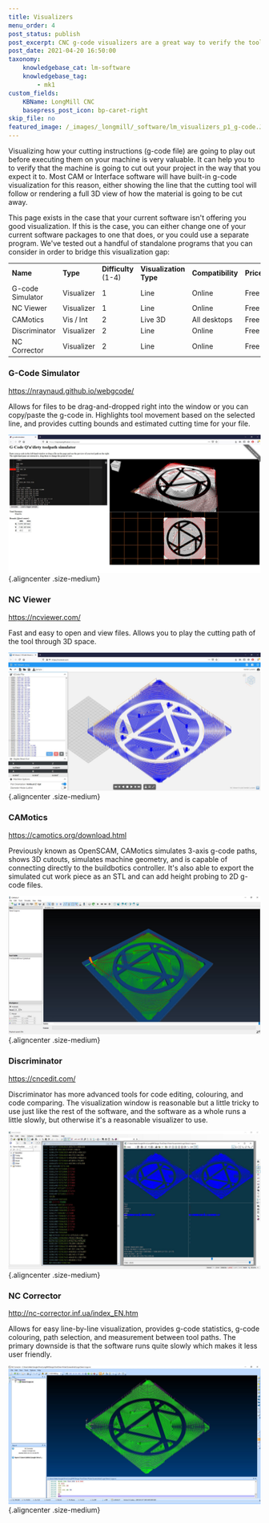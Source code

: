 ```yaml
---
title: Visualizers
menu_order: 4
post_status: publish
post_excerpt: CNC g-code visualizers are a great way to verify the toolpaths of your g-code file before running them on your LongMill CNC machine.
post_date: 2021-04-20 16:50:00
taxonomy:
    knowledgebase_cat: lm-software
    knowledgebase_tag:
        - mk1
custom_fields:
    KBName: LongMill CNC
    basepress_post_icon: bp-caret-right
skip_file: no
featured_image: /_images/_longmill/_software/lm_visualizers_p1_g-code.JPG
---
```


Visualizing how your cutting instructions (g-code file) are going to play out before executing them on your machine is very valuable. It can help you to to verify that the machine is going to cut out your project in the way that you expect it to. Most CAM or Interface software will have built-in g-code visualization for this reason, either showing the line that the cutting tool will follow or rendering a full 3D view of how the material is going to be cut away.

This page exists in the case that your current software isn't offering you good visualization. If this is the case, you can either change one of your current software packages to one that does, or you could use a separate program. We've tested out a handful of standalone programs that you can consider in order to bridge this visualization gap:

<table class="wp-table" width="85%">
<tbody>
<tr>
<td><b>Name</b></td>
<td><b>Type</b></td>
<td><b>Difficulty</b> (1-4)</td>
<td><b>Visualization Type<br /></b></td>
<td><b>Compatibility</b></td>
<td><b>Price</b></td>
</tr>
<tr>
<td>G-code Simulator</td>
<td><span class="greText">Visualizer</span></td>
<td>1</td>
<td>Line</td>
<td>Online</td>
<td>Free</td>
</tr>
<tr>
<td>NC Viewer</td>
<td><span class="greText">Visualizer</span></td>
<td>1</td>
<td>Line</td>
<td>Online</td>
<td>Free</td>
</tr>
<tr>
<td>CAMotics</td>
<td><span class="greText">Vis</span> / <span class="orgText">Int</span></td>
<td>2</td>
<td>Live 3D</td>
<td>All desktops</td>
<td>Free</td>
</tr>
<tr>
<td>Discriminator</td>
<td><span class="greText">Visualizer</span></td>
<td>2</td>
<td>Line</td>
<td>Online</td>
<td>Free</td>
</tr>
<tr>
<td>NC Corrector</td>
<td><span class="greText">Visualizer</span></td>
<td>2</td>
<td>Line</td>
<td>Online</td>
<td>Free</td>
</tr>
</tbody>
</table>

### G-Code Simulator

<a href="https://nraynaud.github.io/webgcode/" target="_blank" rel="noopener noreferrer">https://nraynaud.github.io/webgcode/</a>

Allows for files to be drag-and-dropped right into the window or you can copy/paste the g-code in. Highlights tool movement based on the selected line, and provides cutting bounds and estimated cutting time for your file.

![](/_images/_longmill/_software/lm_visualizers_p1_g-code.JPG){.aligncenter .size-medium}

### NC Viewer

<a href="https://ncviewer.com/" target="_blank" rel="noopener noreferrer">https://ncviewer.com/</a>

Fast and easy to open and view files. Allows you to play the cutting path of the tool through 3D space.

![](/_images/_longmill/_software/lm_visualizers_p2_NCViewer.JPG){.aligncenter .size-medium}

### CAMotics

<a href="https://camotics.org/download.html" target="_blank" rel="noopener noreferrer">https://camotics.org/download.html</a>

Previously known as OpenSCAM, CAMotics simulates 3-axis g-code paths, shows 3D cutouts, simulates machine geometry, and is capable of connecting directly to the buildbotics controller. It's also able to export the simulated cut work piece as an STL and can add height probing to 2D g-code files.

![](/_images/_longmill/_software/lm_visualizers_p3_CAMotics.JPG){.aligncenter .size-medium}

### Discriminator

<a href="https://cncedit.com/" target="_blank" rel="noopener noreferrer">https://cncedit.com/</a>

Discriminator has more advanced tools for code editing, colouring, and code comparing. The visualization window is reasonable but a little tricky to use just like the rest of the software, and the software as a whole runs a little slowly, but otherwise it's a reasonable visualizer to use.

![](/_images/_longmill/_software/lm_visualizers_p4_Discrim.JPG){.aligncenter .size-medium}

### NC Corrector

<a href="http://nc-corrector.inf.ua/index_EN.htm" target="_blank" rel="noopener noreferrer">http://nc-corrector.inf.ua/index_EN.htm</a>

Allows for easy line-by-line visualization, provides g-code statistics, g-code colouring, path selection, and measurement between tool paths. The primary downside is that the software runs quite slowly which makes it less user friendly.

![](/_images/_longmill/_software/lm_visualizers_p5_NCCorrector.JPG){.aligncenter .size-medium}
